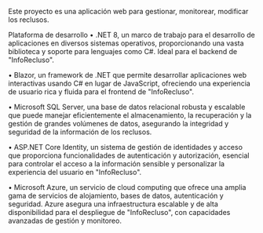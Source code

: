 Este proyecto es una aplicación web para gestionar, monitorear, modificar los reclusos.

Plataforma de desarrollo
• .NET 8, un marco de trabajo para el desarrollo de aplicaciones en diversos 
sistemas operativos, proporcionando una vasta biblioteca y soporte para 
lenguajes como C#. Ideal para el backend de "InfoRecluso".

• Blazor, un framework de .NET que permite desarrollar aplicaciones web 
interactivas usando C# en lugar de JavaScript, ofreciendo una experiencia de 
usuario rica y fluida para el frontend de "InfoRecluso".

• Microsoft SQL Server, una base de datos relacional robusta y escalable que 
puede manejar eficientemente el almacenamiento, la recuperación y la gestión 
de grandes volúmenes de datos, asegurando la integridad y seguridad de la 
información de los reclusos.

• ASP.NET Core Identity, un sistema de gestión de identidades y acceso que 
proporciona funcionalidades de autenticación y autorización, esencial para 
controlar el acceso a la información sensible y personalizar la experiencia del 
usuario en "InfoRecluso".

• Microsoft Azure, un servicio de cloud computing que ofrece una amplia gama 
de servicios de alojamiento, bases de datos, autenticación y seguridad. Azure 
asegura una infraestructura escalable y de alta disponibilidad para el 
despliegue de "InfoRecluso", con capacidades avanzadas de gestión y 
monitoreo.
